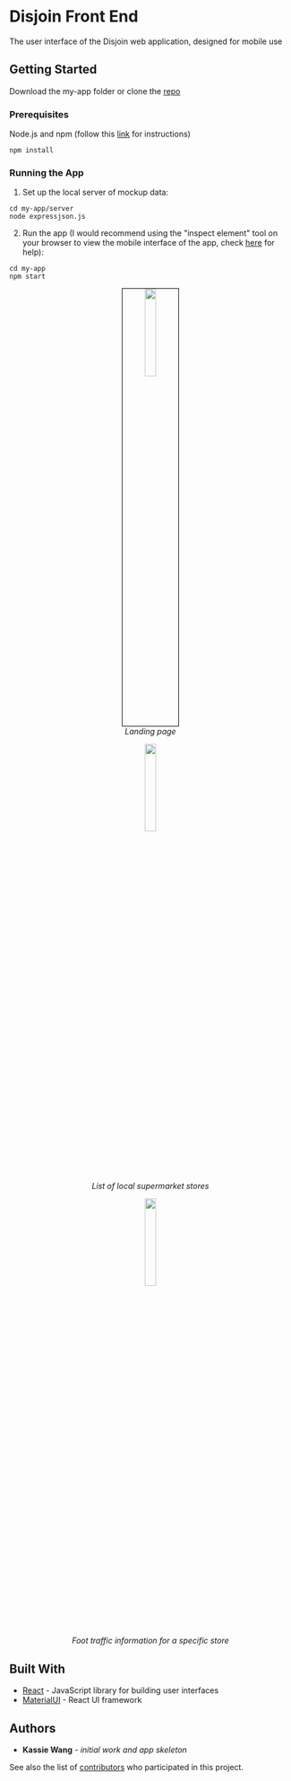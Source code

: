 # Disjoin Front End

The user interface of the Disjoin web application, designed for mobile use

## Getting Started

Download the my-app folder or clone the [repo](https://github.com/Disjoin-Covid-19/frontend)

### Prerequisites

Node.js and npm (follow this [link](https://www.npmjs.com/get-npm) for instructions)

```
npm install
```

### Running the App

1. Set up the local server of mockup data:

```
cd my-app/server 
node expressjson.js 
```

2. Run the app (I would recommend using the "inspect element" tool on your browser to view the mobile interface of the app, check [here](https://www.sitepoint.com/how-to-simulate-mobile-devices-with-device-mode-in-chrome/) for help):

```
cd my-app
npm start
```

<p align="center">
  <img src="https://github.com/Disjoin-Covid-19/frontend/blob/master/screenshots/Screen%20Shot%202020-06-19%20at%209.09.47%20PM.png" width="20%" style="border: 1px solid black">
  <br>
  <em>Landing page</em>
</p>

<p align="center">
  <img src="https://github.com/Disjoin-Covid-19/frontend/blob/master/screenshots/Screen%20Shot%202020-06-19%20at%209.10.01%20PM.png" width="20%">
  <br>
  <em>List of local supermarket stores</em>
</p>

<p align="center">
  <img src="https://github.com/Disjoin-Covid-19/frontend/blob/master/screenshots/Screen%20Shot%202020-06-19%20at%2010.58.26%20PM.png" width="20%">
  <br>
  <em>Foot traffic information for a specific store</em>
</p>


## Built With

* [React](https://reactjs.org/) - JavaScript library for building user interfaces
* [MaterialUI](https://material-ui.com/) - React UI framework

## Authors

* **Kassie Wang** - *initial work and app skeleton*

See also the list of [contributors](https://github.com/Disjoin-Covid-19/frontend/graphs/contributors) who participated in this project.
